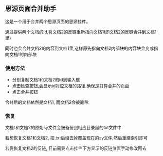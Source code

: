 ## 思源页面合并助手

这是一个用于合并两个思源页面的思源挂件。

通过提供两个文档的id,将文档2的反链重新指向文档1(即文档2的反链合并到文档1里)

同时也会合并文档2的内容到文档1里,这样原先指向文档2内部块的内容块会变成指向文档1的内部块


### 使用方法

- 分别复制文档1和文档2的id到输入框
- 点击检查按钮,会显示id对应文档的路径,确保是打算合并的页面
- 点击合并按钮

合并后的文档依然是文档1, 而文档2会被删除

### 恢复
文档1和文档2的原始sy文件会被备份到相应目录里的txt文件中

若想恢复文档1和文档2, 把.txt后缀去掉覆盖现在的sy文件,然后重建索引即可

若要恢复文档2的反链, 目前需要点击挂件下方显示的反链位置手动修改回去
